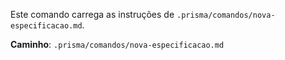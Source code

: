 Este comando carrega as instruções de `.prisma/comandos/nova-especificacao.md`.

**Caminho**: `.prisma/comandos/nova-especificacao.md`
